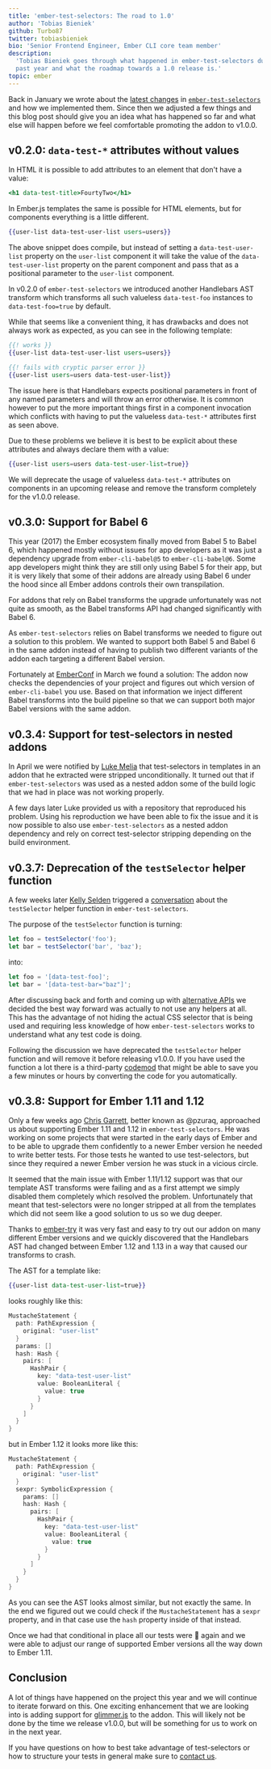 ```yaml
---
title: 'ember-test-selectors: The road to 1.0'
author: 'Tobias Bieniek'
github: Turbo87
twitter: tobiasbieniek
bio: 'Senior Frontend Engineer, Ember CLI core team member'
description:
  'Tobias Bieniek goes through what happened in ember-test-selectors during the
  past year and what the roadmap towards a 1.0 release is.'
topic: ember
---
```


Back in January we wrote about the
[latest changes](/blog/2017/01/13/ember-test-selectors) in
[`ember-test-selectors`](https://github.com/simplabs/ember-test-selectors) and
how we implemented them. Since then we adjusted a few things and this blog post
should give you an idea what has happened so far and what else will happen
before we feel comfortable promoting the addon to v1.0.0.

<!--break-->

## v0.2.0: `data-test-*` attributes without values

In HTML it is possible to add attributes to an element that don't have a value:

```handlebars
<h1 data-test-title>FourtyTwo</h1>
```

In Ember.js templates the same is possible for HTML elements, but for components
everything is a little different.

```handlebars
{{user-list data-test-user-list users=users}}
```

The above snippet does compile, but instead of setting a `data-test-user-list`
property on the `user-list` component it will take the value of the
`data-test-user-list` property on the parent component and pass that as a
positional parameter to the `user-list` component.

In v0.2.0 of `ember-test-selectors` we introduced another Handlebars AST
transform which transforms all such valueless `data-test-foo` instances to
`data-test-foo=true` by default.

While that seems like a convenient thing, it has drawbacks and does not always
work as expected, as you can see in the following template:

```handlebars
{{! works }}
{{user-list data-test-user-list users=users}}

{{! fails with cryptic parser error }}
{{user-list users=users data-test-user-list}}
```

The issue here is that Handlebars expects positional parameters in front of any
named parameters and will throw an error otherwise. It is common however to put
the more important things first in a component invocation which conflicts with
having to put the valueless `data-test-*` attributes first as seen above.

Due to these problems we believe it is best to be explicit about these
attributes and always declare them with a value:

```handlebars
{{user-list users=users data-test-user-list=true}}
```

We will deprecate the usage of valueless `data-test-*` attributes on components
in an upcoming release and remove the transform completely for the v1.0.0
release.

## v0.3.0: Support for Babel 6

This year (2017) the Ember ecosystem finally moved from Babel 5 to Babel 6,
which happened mostly without issues for app developers as it was just a
dependency upgrade from `ember-cli-babel@5` to `ember-cli-babel@6`. Some app
developers might think they are still only using Babel 5 for their app, but it
is very likely that some of their addons are already using Babel 6 under the
hood since all Ember addons controls their own transpilation.

For addons that rely on Babel transforms the upgrade unfortunately was not quite
as smooth, as the Babel transforms API had changed significantly with Babel 6.

As `ember-test-selectors` relies on Babel transforms we needed to figure out a
solution to this problem. We wanted to support both Babel 5 and Babel 6 in the
same addon instead of having to publish two different variants of the addon each
targeting a different Babel version.

Fortunately at [EmberConf](http://emberconf.com/) in March we found a solution:
The addon now checks the dependencies of your project and figures out which
version of `ember-cli-babel` you use. Based on that information we inject
different Babel transforms into the build pipeline so that we can support both
major Babel versions with the same addon.

## v0.3.4: Support for test-selectors in nested addons

In April we were notified by [Luke Melia](https://github.com/lukemelia) that
test-selectors in templates in an addon that he extracted were stripped
unconditionally. It turned out that if `ember-test-selectors` was used as a
nested addon some of the build logic that we had in place was not working
properly.

A few days later Luke provided us with a repository that reproduced his problem.
Using his reproduction we have been able to fix the issue and it is now possible
to also use `ember-test-selectors` as a nested addon dependency and rely on
correct test-selector stripping depending on the build environment.

## v0.3.7: Deprecation of the `testSelector` helper function

A few weeks later [Kelly Selden](https://github.com/kellyselden) triggered a
[conversation](https://github.com/simplabs/ember-test-selectors/issues/121)
about the `testSelector` helper function in `ember-test-selectors`.

The purpose of the `testSelector` function is turning:

```js
let foo = testSelector('foo');
let bar = testSelector('bar', 'baz');
```

into:

```js
let foo = '[data-test-foo]';
let bar = '[data-test-bar="baz"]';
```

After discussing back and forth and coming up with
[alternative APIs](https://github.com/simplabs/ember-test-selectors/pull/122) we
decided the best way forward was actually to not use any helpers at all. This
has the advantage of not hiding the actual CSS selector that is being used and
requiring less knowledge of how `ember-test-selectors` works to understand what
any test code is doing.

Following the discussion we have deprecated the `testSelector` helper function
and will remove it before releasing v1.0.0. If you have used the function a lot
there is a third-party
[codemod](https://github.com/lorcan/test-selectors-codemod) that might be able
to save you a few minutes or hours by converting the code for you automatically.

## v0.3.8: Support for Ember 1.11 and 1.12

Only a few weeks ago [Chris Garrett](https://github.com/pzuraq/), better known
as @pzuraq, approached us about supporting Ember 1.11 and 1.12 in
`ember-test-selectors`. He was working on some projects that were started in the
early days of Ember and to be able to upgrade them confidently to a newer Ember
version he needed to write better tests. For those tests he wanted to use
test-selectors, but since they required a newer Ember version he was stuck in a
vicious circle.

It seemed that the main issue with Ember 1.11/1.12 support was that our template
AST transforms were failing and as a first attempt we simply disabled them
completely which resolved the problem. Unfortunately that meant that
test-selectors were no longer stripped at all from the templates which did not
seem like a good solution to us so we dug deeper.

Thanks to [ember-try](https://github.com/ember-cli/ember-try) it was very fast
and easy to try out our addon on many different Ember versions and we quickly
discovered that the Handlebars AST had changed between Ember 1.12 and 1.13 in a
way that caused our transforms to crash.

The AST for a template like:

```handlebars
{{user-list data-test-user-list=true}}
```

looks roughly like this:

```kotlin
MustacheStatement {
  path: PathExpression {
    original: "user-list"
  }
  params: []
  hash: Hash {
    pairs: [
      HashPair {
        key: "data-test-user-list"
        value: BooleanLiteral {
          value: true
        }
      }
    ]
  }
}
```

but in Ember 1.12 it looks more like this:

```kotlin
MustacheStatement {
  path: PathExpression {
    original: "user-list"
  }
  sexpr: SymbolicExpression {
    params: []
    hash: Hash {
      pairs: [
        HashPair {
          key: "data-test-user-list"
          value: BooleanLiteral {
            value: true
          }
        }
      ]
    }
  }
}
```

As you can see the AST looks almost similar, but not exactly the same. In the
end we figured out we could check if the `MustacheStatement` has a `sexpr`
property, and in that case use the `hash` property inside of that instead.

Once we had that conditional in place all our tests were 🍏 again and we were
able to adjust our range of supported Ember versions all the way down to Ember
1.11.

## Conclusion

A lot of things have happened on the project this year and we will continue to
iterate forward on this. One exciting enhancement that we are looking into is
adding support for [glimmer.js](https://glimmerjs.com/) to the addon. This will
likely not be done by the time we release v1.0.0, but will be something for us
to work on in the next year.

If you have questions on how to best take advantage of test-selectors or how to
structure your tests in general make sure to [contact us](/contact/).
